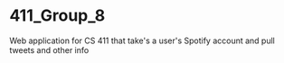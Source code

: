 # 411_Group_8
Web application for CS 411 that take's a user's Spotify account and pull tweets and other info 
